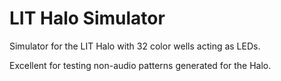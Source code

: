LIT Halo Simulator
====

Simulator for the LIT Halo with 32 color wells acting as LEDs. 

Excellent for testing non-audio patterns generated for the Halo.
